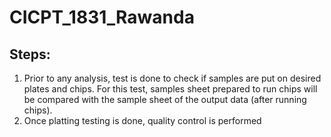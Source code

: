# CICPT_1831_Rawanda
## Steps:
1. Prior to any analysis, test is done to check if samples are put on desired plates and chips. For this test, samples sheet prepared to run chips will be compared with the sample sheet of the output data (after running chips). 
2. Once platting testing is done, quality control is performed
